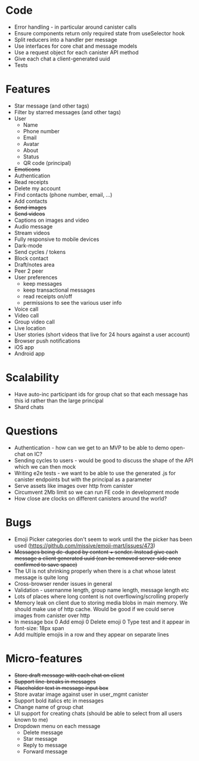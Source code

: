 # Code
- Error handling - in particular around canister calls
- Ensure components return only required state from useSelector hook 
- Split reducers into a handler per message
- Use interfaces for core chat and message models
- Use a request object for each canister API method
- Give each chat a client-generated uuid
- Tests

# Features

- Star message (and other tags)
- Filter by starred messages (and other tags)
- User
  - Name
  - Phone number
  - Email
  - Avatar
  - About
  - Status
  - QR code (principal)
- <del>Emoticons</del>
- Authentication
- Read receipts
- Delete my account
- Find contacts (phone number, email, ...)
- Add contacts
- <del>Send images</del>
- <del>Send videos</del>
- Captions on images and video
- Audio message
- Stream videos
- Fully responsive to mobile devices
- Dark-mode
- Send cycles / tokens
- Block contact
- Draft/notes area 
- Peer 2 peer
- User preferences
  - keep messages
  - keep transactional messages
  - read receipts on/off
  - permissions to see the various user info
- Voice call
- Video call
- Group video call
- Live location
- User stories (short videos that live for 24 hours against a user account)
- Browser push notifications
- iOS app
- Android app

# Scalability

- Have auto-inc participant ids for group chat so that each message has this id rather than the large principal
- Shard chats

# Questions

- Authentication - how can we get to an MVP to be able to demo open-chat on IC?
- Sending cycles to users - would be good to discuss the shape of the API which we can then mock
- Writing e2e tests - we want to be able to use the generated .js for canister endpoints but with the principal as a parameter
- Serve assets like images over http from canister
- Circumvent 2Mb limit so we can run FE code in development mode
- How close are clocks on different canisters around the world?

# Bugs
- Emoji Picker categories don't seem to work until the the picker has been used (https://github.com/missive/emoji-mart/issues/473)
- <del>Messages being de-duped by content + sender. Instead give each message a client generated uuid (can be removed server-side once confirmed to save space)</del>
- The UI is not shrinking properly when there is a chat whose latest message is quite long
- Cross-browser render issues in general
- Validation - usernanme length, group name length, message length etc
- Lots of places where long content is not overflowing/scrolling properly
- Memory leak on client due to storing media blobs in main memory. We should make use of http cache. Would be good if we could serve images from canister over http
- In message box
  0 Add emoji
  0 Delete emoji
  0 Type test and it appear in font-size: 18px span
- Add multiple emojis in a row and they appear on separate lines

# Micro-features
- <del>Store draft message with each chat on client</del>
- <del>Support line-breaks in messages</del>
- <del>Placeholder text in message input box</del>
- Store avatar image against user in user_mgmt canister
- Support bold italics etc in messages
- Change name of group chat
- UI support for creating chats (should be able to select from all users known to me)
- Dropdown menu on each message
  - Delete message
  - Star message
  - Reply to message
  - Forward message